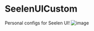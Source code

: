 # SeelenUICustom
Personal configs for Seelen UI!
![image](https://github.com/user-attachments/assets/fa579b04-9358-47c3-88e4-d8e1b06d79cf)
